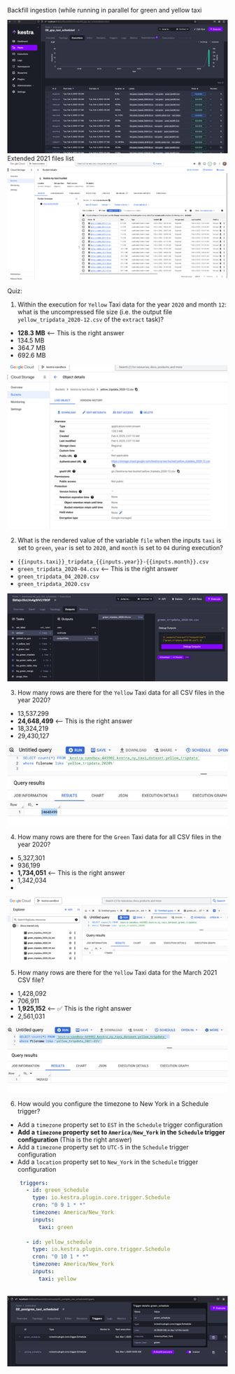 Backfill ingestion (while running in parallel for green and yellow taxi

![img.png](../../0_notes/assets/hw2_backfills.png)
Extended 2021 files list
![img.png](hw2_extended_file_list.png)


Quiz:

1) Within the execution for `Yellow` Taxi data for the year `2020` and month `12`: what is the uncompressed file size (i.e. the output file `yellow_tripdata_2020-12.csv` of the `extract` task)?
- **128.3 MB** <-- This is the right answer
- 134.5 MB
- 364.7 MB
- 692.6 MB 

![img.png](../../0_notes/assets/hw2_ans1.png)

2) What is the rendered value of the variable `file` when the inputs `taxi` is set to `green`, `year` is set to `2020`, and `month` is set to `04` during execution?
- `{{inputs.taxi}}_tripdata_{{inputs.year}}-{{inputs.month}}.csv` 
- `green_tripdata_2020-04.csv`  <-- This is the right answer
- `green_tripdata_04_2020.csv`
- `green_tripdata_2020.csv` 

![img.png](../../0_notes/assets/hw2_ans2.png)


3) How many rows are there for the `Yellow` Taxi data for all CSV files in the year 2020?
- 13,537.299
- **24,648,499** <-- This is the right answer
- 18,324,219
- 29,430,127

![img_1.png](../../0_notes/assets/hw2_ans3.png)

4) How many rows are there for the `Green` Taxi data for all CSV files in the year 2020?
- 5,327,301
- 936,199
- **1,734,051** <-- This is the right answer 
- 1,342,034 
- 
![img.png](../../0_notes/assets/hw2_ans4.png)

5) How many rows are there for the `Yellow` Taxi data for the March 2021 CSV file?
- 1,428,092
- 706,911
- **1,925,152** <-- :white_check_mark: This is the right answer 
- 2,561,031

![img.png](../../0_notes/assets/hw2_ans5.png)

6) How would you configure the timezone to New York in a Schedule trigger?
- Add a `timezone` property set to `EST` in the `Schedule` trigger configuration  
- **Add a `timezone` property set to `America/New_York` in the `Schedule` trigger configuration** (Thia is the right answer)
- Add a `timezone` property set to `UTC-5` in the `Schedule` trigger configuration
- Add a `location` property set to `New_York` in the `Schedule` trigger configuration  

```yml
    triggers:
      - id: green_schedule
        type: io.kestra.plugin.core.trigger.Schedule
        cron: "0 9 1 * *"
        timezone: America/New_York
        inputs:
          taxi: green
    
      - id: yellow_schedule
        type: io.kestra.plugin.core.trigger.Schedule
        cron: "0 10 1 * *"
        timezone: America/New_York
        inputs:
          taxi: yellow
      
```
![img.png](../../0_notes/assets/hw2_ans6.png)